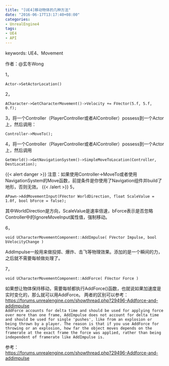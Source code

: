 ```yaml
---
title: "[UE4]移动物体的几种方法"
date: "2016-06-17T13:17:40+08:00"
categories:
- UnrealEngine4
tags:
- UE4
- API
---
```


keywords: UE4、Movement

作者：@玄冬Wong

1，

    Actor->SetActorLocation()

2，

    ACharacter->GetCharacterMovement()->Velocity += FVector(5.f, 5.f, 0.f);

3，将一个Controller（PlayerController或者AIController）possess到一个Actor上，然后调用：
    
    Controller->MoveTo();

4，将一个Controller（PlayerController或者AIController）possess到一个Actor上，然后调用

    GetWorld()->GetNavigationSystem()->SimpleMoveToLocation(Controller, DestLocation);

{{< alert danger >}}
注意：如果使用Controller->MoveTo或者使用NavigationSystem的Move函数，前提条件是你使用了Navigation组件并build了地形，否则无效。
{{< /alert >}}
5，

    APawn->AddMovementInput(FVector WorldDirection, float ScaleValue = 1.0f, bool bForce = false);
    
其中WorldDirection是方向，ScaleValue是速率倍速，bForce表示是否忽略Controller中的IgnoreMoveInput属性值，强制移动。


6，

    void UCharacterMovementComponent::AddImpulse( FVector Impulse, bool bVelocityChange )

AddImpulse一般用来做投掷、爆炸、击飞等物理效果。添加的是一个瞬间的力，之后就不需要每帧做处理了。

7，

    void UCharacterMovementComponent::AddForce( FVector Force )

如果想让物体保持移动，需要每帧都执行AddForce()函数，也就说如果加速度是实时变化的，那么就可以用AddForce。
两者的区别可以参考：  
https://forums.unrealengine.com/showthread.php?29496-Addforce-and-addimpulse  
`AddForce accounts for delta time and should be used for applying force over more than one frame, AddImpulse does not account for delta time and should be used for single 'pushes', like from an explosion or being thrown by a player. The reason is that if you use AddForce for throwing or an explosion, how far the object moves depends on the framerate at the exact frame the force was applied, rather than being independent of framerate like AddImpulse is.`

参考：  
https://forums.unrealengine.com/showthread.php?29496-Addforce-and-addimpulse
